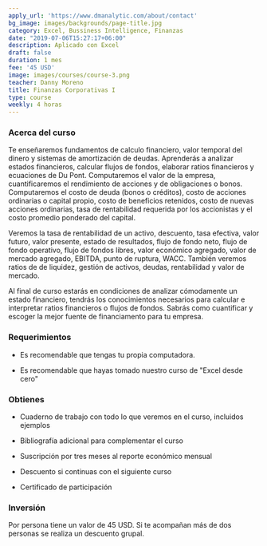 ```yaml
---
apply_url: 'https://www.dmanalytic.com/about/contact'
bg_image: images/backgrounds/page-title.jpg
category: Excel, Bussiness Intelligence, Finanzas
date: "2019-07-06T15:27:17+06:00"
description: Aplicado con Excel
draft: false
duration: 1 mes
fee: '45 USD'
image: images/courses/course-3.png
teacher: Danny Moreno
title: Finanzas Corporativas I
type: course
weekly: 4 horas
---
```



### Acerca del curso

Te enseñaremos fundamentos de calculo financiero, valor temporal del dinero y sistemas de amortización de deudas. Aprenderás a analizar estados financieros, calcular flujos de fondos, elaborar ratios financieros y ecuaciones de Du Pont. Computaremos el valor de la empresa, cuantificaremos el rendimiento de acciones y de obligaciones o bonos. Computaremos el costo de deuda (bonos o créditos), costo de acciones ordinarias o capital propio, costo de beneficios retenidos, costo de nuevas acciones ordinarias, tasa de rentabilidad requerida por los accionistas y el costo promedio ponderado del capital.

Veremos la tasa de rentabilidad de un activo, descuento, tasa efectiva, valor futuro, valor presente, estado de resultados, flujo de fondo neto, flujo de fondo operativo, flujo de fondos libres, valor económico agregado, valor de mercado agregado, EBITDA, punto de ruptura, WACC. También veremos ratios de de liquidez, gestión de activos, deudas, rentabilidad y valor de mercado.

Al final de curso estarás en condiciones de analizar cómodamente un estado financiero, tendrás los conocimientos necesarios para calcular e interpretar ratios financieros o flujos de fondos. Sabrás como cuantificar y escoger la mejor fuente de financiamento para tu empresa.

### Requerimientos

* Es recomendable que tengas tu propia computadora.

* Es recomendable que hayas tomado nuestro curso de "Excel desde cero"

### Obtienes

* Cuaderno de trabajo con todo lo que veremos en el curso, incluidos ejemplos

* Bibliografía adicional para complementar el curso

* Suscripción por tres meses al reporte económico mensual

* Descuento si continuas con el siguiente curso

* Certificado de participación


### Inversión

Por persona tiene un valor de 45 USD. Si te acompañan más de dos personas se realiza un descuento grupal.